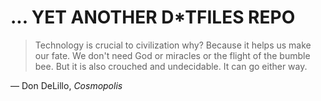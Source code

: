 ... YET ANOTHER D*TFILES REPO
==========
>Technology is crucial to civilization why? Because it helps us make our fate. We don't need God or miracles or the flight of the bumble bee. But it is also crouched and undecidable. It can go either way. 

— Don DeLillo, _Cosmopolis_

